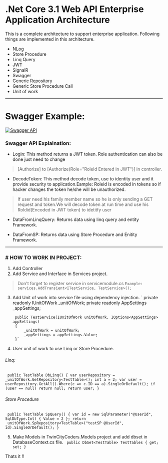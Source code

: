 # .Net Core 3.1 Web API Enterprise Application Architecture
This is a complete architecture to support enterprise application.
Following things are implemented in this architecture.
- NLog
- Store Procedure
- Linq Query
- JWT
- SignalR
- Swagger
- Generic Repository
- Generic Store Procedure Call
- Unit of work

------------
# Swagger Example:


[![Swagger API](https://raw.githubusercontent.com/siddiquefaisal10/.Net-Core-3.1-Enterprise-Application-Architecture/master/Image/Capture.PNG "Swagger API")](https://raw.githubusercontent.com/siddiquefaisal10/.Net-Core-3.1-Enterprise-Application-Architecture/master/Image/Capture.PNG "Swagger API")

### Swagger API Explaination:
- Login:
This method returns a JWT token.
Role authentication can also be done just need to change
> [Authorize] to [Authorize(Role="RoleId Entered in JWT")]
in controller.

-  DecodeToken:
This method decode token, use to identity user and it provide security to application.Eample: Roleid is encoded in tokens so if hacker changes the token he/she will be unauthorized.
> If user need his family member name so he is only sending a GET request and token.We will decode token at run time and use his Roldid(Encoded in JWT token) to idetitfy user

- DataFromLinqQuery:
Returns data using linq query and entity Framework.

- DataFromSP:
Returns data using Store Procedure and Enitity Framework.



------------

### # **HOW TO WORK IN PROJECT:**
1. Add Controller
2. Add Service and Interface in Services project.
> Don't  forget to register service in servicemodule.cs
`Example: services.AddTransient<ITestService, TestService>();`

3. Add Unit of work into service file using dependency injection.
` private readonly IUnitOfWork _unitOfWork;
        private readonly AppSettings _appSettings;

        public TestService(IUnitOfWork unitOfWork, IOptions<AppSettings> appSettings)
        {
            _unitOfWork = unitOfWork;
            _appSettings = appSettings.Value;
        }`

4. User unit of work to use Linq or Store Procedure.
###### Linq:
` public TestTable DbLinq()
        {
            var userRepository = _unitOfWork.GetRepository<TestTable>();
            int a = 2;
            var user = userRepository.GetAll().Where(c => c.ID == a).SingleOrDefault();
            if (user == null)
                return null;
            return user;
        }`
###### Store Procedure
` public TestTable SpQuery()
        {
            var id = new SqlParameter("@UserId", SqlDbType.Int) { Value = 2 };
            return _unitOfWork.SpRepository<TestTable>("testSP @UserId", id).SingleOrDefault();
        }`
        
5. Make Models in TwinCityCoders.Models project and add dbset in DatabaseContext.cs file.
` public DbSet<TestTable> TestTables { get; set; }`

Thats it !!



